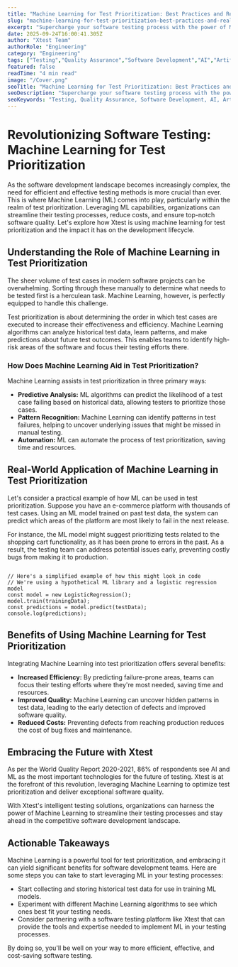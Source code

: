 ```yaml
---
title: "Machine Learning for Test Prioritization: Best Practices and Real-World Examples"
slug: "machine-learning-for-test-prioritization-best-practices-and-real-world-examples"
excerpt: "Supercharge your software testing process with the power of Machine Learning! Dive into our comprehensive guide on Machine Learning for Test Prioritization, and discover how to save substantial time, resources and significantly enhance product quality. Dont miss out on harnessing the full potential of AI in testing!"
date: 2025-09-24T16:00:41.305Z
author: "Xtest Team"
authorRole: "Engineering"
category: "Engineering"
tags: ["Testing","Quality Assurance","Software Development","AI","Artificial Intelligence"]
featured: false
readTime: "4 min read"
image: "/Cover.png"
seoTitle: "Machine Learning for Test Prioritization: Best Practices and Real-World Examples"
seoDescription: "Supercharge your software testing process with the power of Machine Learning! Dive into our comprehensive guide on Machine Learning for Test Prioritization, and discover how to save substantial time, resources and significantly enhance product quality. Dont miss out on harnessing the full potential of AI in testing!"
seoKeywords: "Testing, Quality Assurance, Software Development, AI, Artificial Intelligence"
---
```


# Revolutionizing Software Testing: Machine Learning for Test Prioritization

As the software development landscape becomes increasingly complex, the need for efficient and effective testing methods is more crucial than ever. This is where Machine Learning (ML) comes into play, particularly within the realm of test prioritization. Leveraging ML capabilities, organizations can streamline their testing processes, reduce costs, and ensure top-notch software quality. Let's explore how Xtest is using machine learning for test prioritization and the impact it has on the development lifecycle.

## Understanding the Role of Machine Learning in Test Prioritization

The sheer volume of test cases in modern software projects can be overwhelming. Sorting through these manually to determine what needs to be tested first is a herculean task. Machine Learning, however, is perfectly equipped to handle this challenge.

Test prioritization is about determining the order in which test cases are executed to increase their effectiveness and efficiency. Machine Learning algorithms can analyze historical test data, learn patterns, and make predictions about future test outcomes. This enables teams to identify high-risk areas of the software and focus their testing efforts there.

### How Does Machine Learning Aid in Test Prioritization?

Machine Learning assists in test prioritization in three primary ways:

*   **Predictive Analysis:** ML algorithms can predict the likelihood of a test case failing based on historical data, allowing testers to prioritize those cases.
*   **Pattern Recognition:** Machine Learning can identify patterns in test failures, helping to uncover underlying issues that might be missed in manual testing.
*   **Automation:** ML can automate the process of test prioritization, saving time and resources.

## Real-World Application of Machine Learning in Test Prioritization

Let's consider a practical example of how ML can be used in test prioritization. Suppose you have an e-commerce platform with thousands of test cases. Using an ML model trained on past test data, the system can predict which areas of the platform are most likely to fail in the next release.

For instance, the ML model might suggest prioritizing tests related to the shopping cart functionality, as it has been prone to errors in the past. As a result, the testing team can address potential issues early, preventing costly bugs from making it to production.

```

// Here's a simplified example of how this might look in code
// We're using a hypothetical ML library and a logistic regression model
const model = new LogisticRegression();
model.train(trainingData);
const predictions = model.predict(testData);
console.log(predictions);
```

## Benefits of Using Machine Learning for Test Prioritization

Integrating Machine Learning into test prioritization offers several benefits:

*   **Increased Efficiency:** By predicting failure-prone areas, teams can focus their testing efforts where they're most needed, saving time and resources.
*   **Improved Quality:** Machine Learning can uncover hidden patterns in test data, leading to the early detection of defects and improved software quality.
*   **Reduced Costs:** Preventing defects from reaching production reduces the cost of bug fixes and maintenance.

## Embracing the Future with Xtest

As per the World Quality Report 2020-2021, 86% of respondents see AI and ML as the most important technologies for the future of testing. Xtest is at the forefront of this revolution, leveraging Machine Learning to optimize test prioritization and deliver exceptional software quality.

With Xtest's intelligent testing solutions, organizations can harness the power of Machine Learning to streamline their testing processes and stay ahead in the competitive software development landscape.

## Actionable Takeaways

Machine Learning is a powerful tool for test prioritization, and embracing it can yield significant benefits for software development teams. Here are some steps you can take to start leveraging ML in your testing processes:

*   Start collecting and storing historical test data for use in training ML models.
*   Experiment with different Machine Learning algorithms to see which ones best fit your testing needs.
*   Consider partnering with a software testing platform like Xtest that can provide the tools and expertise needed to implement ML in your testing processes.

By doing so, you'll be well on your way to more efficient, effective, and cost-saving software testing.